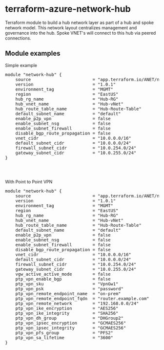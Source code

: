 # terraform-azure-network-hub
Terraform module to build a hub network layer as part of a hub and spoke network model.  This network layout centralizes management and governance into the hub.  Spoke VNET's will connect to this hub via peered connections.

## Module examples
Simple example<br>
<pre>
module "network-hub" {
    source                        = "app.terraform.io/ANET/network-hub/azure"
    version                       = "1.0.1"
    environment_tag               = "MGMT"
    region                        = "EastUS"
    hub_rg_name                   = "Hub-RG"
    hub_vnet_name                 = "Hub-vNet"
    hub_route_table_name          = "Hub-Route-Table"
    default_subnet_name           = "default"
    enable_p2p_vpn                = false
    enable_subnet_nsg             = false
    enable_subnet_firewall        = false
    disable_bgp_route_propagation = false
    vnet_cidr                     = "10.0.0.0/16"
    default_subnet_cidr           = "10.0.0.0/24"
    firewall_subnet_cidr          = "10.0.254.0/24"
    gateway_subnet_cidr           = "10.0.255.0/24"
}
</pre><br><br>

With Point to Point VPN<br>
<pre>
module "network-hub" {
    source                        = "app.terraform.io/ANET/network-hub/azure"
    version                       = "1.0.1"
    environment_tag               = "MGMT"
    region                        = "EastUS"
    hub_rg_name                   = "Hub-RG"
    hub_vnet_name                 = "Hub-vNet"
    hub_route_table_name          = "Hub-Route-Table"
    default_subnet_name           = "default"
    enable_p2p_vpn                = false
    enable_subnet_nsg             = false
    enable_subnet_firewall        = false
    disable_bgp_route_propagation = false
    vnet_cidr                     = "10.0.0.0/16"
    default_subnet_cidr           = "10.0.0.0/24"
    firewall_subnet_cidr          = "10.0.254.0/24"
    gateway_subnet_cidr           = "10.0.255.0/24"
    vgw_active_active_mode        = false
    ptp_vpn_enable_bgp            = false
    ptp_vpn_sku                   = "VpnGw1"
    ptp_vpn_psk                   = "password"
    ptp_vpn_remote_endpoint_name  = "on-prem"
    ptp_vpn_remote_endpoint_fqdn  = "router.example.com"
    ptp_vpn_remote_network        = "192.168.0.0/24"
    ptp_vpn_ike_encryption        = "AES256"
    ptp_vpn_ike_integrity         = "SHA256"
    ptp_vpn_dh_group              = "DHGroup2"
    ptp_vpn_ipsec_encryption      = "GCMAES256"
    ptp_vpn_ipsec_integrity       = "GCMAES256"
    ptp_vpn_pfs_group             = "PFS2"
    ptp_vpn_sa_lifetime           = "3600"
}
</pre><br><br>